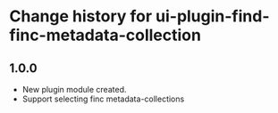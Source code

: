 # Change history for ui-plugin-find-finc-metadata-collection

## 1.0.0
* New plugin module created.
* Support selecting finc metadata-collections